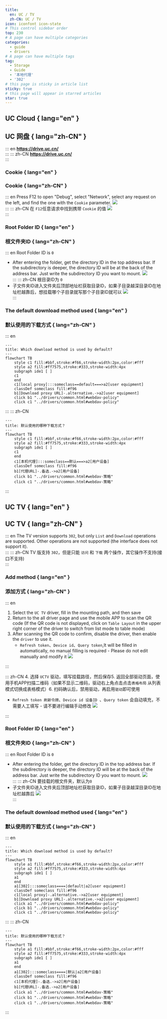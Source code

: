 ```yaml
---
title:
  en: UC / TV
  zh-CN: UC / TV
icon: iconfont icon-state
# This control sidebar order
top: 230
# A page can have multiple categories
categories:
  - guide
  - drivers
# A page can have multiple tags
tag:
  - Storage
  - Guide
  - '本地代理'
  - '302'
# this page is sticky in article list
sticky: true
# this page will appear in starred articles
star: true
---
```


## **UC Cloud** { lang="en" }

## **UC 网盘** { lang="zh-CN" }

::: en
**https://drive.uc.cn/**
<br/>
:::
::: zh-CN
**https://drive.uc.cn/**
<br/>
:::

### **Cookie** { lang="en" }

### **Cookie** { lang="zh-CN" }

::: en
Press F12 to open "Debug", select "Network", select any request on the left, and find the one with the `Cookie` parameter.
![](/img/drivers/uc/uc_cookie.png)
<br/>
:::
::: zh-CN
在 `F12`任意请求中找到携带 `Cookie` 的值
![](/img/drivers/uc/uc_cookie.png)
<br/>
:::

### **Root Folder ID** { lang="en" }

### **根文件夹ID** { lang="zh-CN" }

::: en
Root Folder ID is `0`

- After entering the folder, get the directory ID in the top address bar. If the subdirectory is deeper, the directory ID will be at the back of the address bar. Just write the subdirectory ID you want to mount.
  ![](/img/drivers/uc/uc_fileid.png)
  <br/>
  :::
  ::: zh-CN
  根目录ID为 `0`
- 子文件夹ID进入文件夹后顶部地址栏获取目录ID，如果子目录越深目录ID在地址栏越靠后，想挂载哪个子目录就写那个子目录ID就可以
  ![](/img/drivers/uc/uc_fileid.png)
  <br/>
  :::

### **The default download method used** { lang="en" }

### **默认使用的下载方式** { lang="zh-CN" }

::: en

```mermaid
---
title: Which download method is used by default?
---
flowchart TB
    style c1 fill:#bbf,stroke:#f66,stroke-width:2px,color:#fff
    style a2 fill:#ff7575,stroke:#333,stroke-width:4px
    subgraph ide1 [ ]
    c1
    end
    c1[local proxy]:::someclass==default===>a2[user equipment]
    classDef someclass fill:#f96
    b1[Download proxy URL]-.alternative.->a2[user equipment]
    click b1 "../drivers/common.html#webdav-policy"
    click c1 "../drivers/common.html#webdav-policy"
```

:::
::: zh-CN

```mermaid
---
title: 默认使用的哪种下载方式？
---
flowchart TB
    style c1 fill:#bbf,stroke:#f66,stroke-width:2px,color:#fff
    style a2 fill:#ff7575,stroke:#333,stroke-width:4px
    subgraph ide1 [ ]
    c1
    end
    c1[本机代理]:::someclass==默认===>a2[用户设备]
    classDef someclass fill:#f96
    b1[代理URL]-.备选.->a2[用户设备]
    click b1 "../drivers/common.html#webdav-策略"
    click c1 "../drivers/common.html#webdav-策略"
```

:::

## **UC TV** { lang="en" }

## **UC TV** { lang="zh-CN" }

::: en
The TV version supports `302`, but only `List` and `Download` operations are supported. Other operations are not supported (the interface does not support it).
<br/>
:::
::: zh-CN
TV 版支持 `302`，但是只能 `访问` 和 `下载` 两个操作，其它操作不支持(接口不支持)
<br/>
:::

### **Add method** { lang="en" }

### **添加方式** { lang="zh-CN" }

::: en

1. Select the `UC TV` driver, fill in the mounting path, and then save
2. Return to the all driver page and use the mobile APP to scan the QR code (If the QR code is not displayed, click on `Table Layout` in the upper right corner of the driver to switch from list mode to table mode)
3. After scanning the QR code to confirm, disable the driver, then enable the `driver` to use it.
   - `Refresh token`、`Device id`、`Query token`,It will be filled in automatically, no manual filling is required - Please do not edit manually and modify it
     ![](/img/drivers/tv_qrcode.png)
     <br/>

:::

::: zh-CN 4. 选择 `UCTV` 驱动，填写挂载路径，然后保存5. 返回全部驱动页面，使用手机APP扫描二维码（如果不显示二维码，驱动右上角点击点击`表格布局` 从列表模式切换成表格模式）6. 扫码确认后，禁用驱动，再启用`驱动`即可使用

- `Refresh token 刷新令牌`、`Device id 设备ID `、`Query token` 会自动填充，不需要人工填写 - 请不要进行编辑手动修改
  ![](/img/drivers/tv_qrcode.png)
  <br/>

:::

### **Root Folder ID** { lang="en" }

### **根文件夹ID** { lang="zh-CN" }

::: en
Root Folder ID is `0`

- After entering the folder, get the directory ID in the top address bar. If the subdirectory is deeper, the directory ID will be at the back of the address bar. Just write the subdirectory ID you want to mount.
  ![](/img/drivers/uc/uc_fileid.png)
  <br/>
  :::
  ::: zh-CN
  要挂载的根文件夹，默认为`0`
- 子文件夹ID进入文件夹后顶部地址栏获取目录ID，如果子目录越深目录ID在地址栏越靠后
  ![](/img/drivers/uc/uc_fileid.png)
  <br/>
  :::

### **The default download method used** { lang="en" }

### **默认使用的下载方式** { lang="zh-CN" }

::: en

```mermaid
---
title: Which download method is used by default?
---
flowchart TB
    style a1 fill:#bbf,stroke:#f66,stroke-width:2px,color:#fff
    style a2 fill:#ff7575,stroke:#333,stroke-width:4px
    subgraph ide1 [ ]
    a1
    end
    a1[302]:::someclass====|default|a2[user equipment]
    classDef someclass fill:#f96
    c1[local proxy]-.alternative.->a2[user equipment]
    b1[Download proxy URL]-.alternative.->a2[user equipment]
    click a1 "../drivers/common.html#webdav-policy"
    click b1 "../drivers/common.html#webdav-policy"
    click c1 "../drivers/common.html#webdav-policy"
```

:::
::: zh-CN

```mermaid
---
title: 默认使用的哪种下载方式？
---
flowchart TB
    style a1 fill:#bbf,stroke:#f66,stroke-width:2px,color:#fff
    style a2 fill:#ff7575,stroke:#333,stroke-width:4px
    subgraph ide1 [ ]
    a1
    end
    a1[302]:::someclass====|默认|a2[用户设备]
    classDef someclass fill:#f96
    c1[本机代理]-.备选.->a2[用户设备]
    b1[代理URL]-.备选.->a2[用户设备]
    click a1 "../drivers/common.html#webdav-策略"
    click b1 "../drivers/common.html#webdav-策略"
    click c1 "../drivers/common.html#webdav-策略"
```

:::
